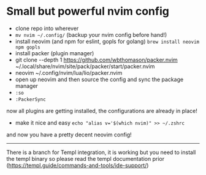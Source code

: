 # Small but powerful nvim config

- clone repo into wherever
- `mv nvim ~/.config/` (backup your nvim config before hand!)
- install neovim (and npm for eslint, gopls for golang) `brew install neovim npm gopls`
- install packer (plugin manager)
- git clone --depth 1 https://github.com/wbthomason/packer.nvim \
 ~/.local/share/nvim/site/pack/packer/start/packer.nvim
- neovim ~/.config/nvim/lua/lio/packer.nvim
- open up neovim and then source the config and sync the package manager
- `:so`
- `:PackerSync`

now all plugins are getting installed, the configurations are already in place!

- make it nice and easy `echo "alias v='$(which nvim)" >> ~/.zshrc`

and now you have a pretty decent neovim config!

---

There is a branch for Templ integration, it is working but you need to install the templ binary so please read the templ documentation prior (https://templ.guide/commands-and-tools/ide-support/)
